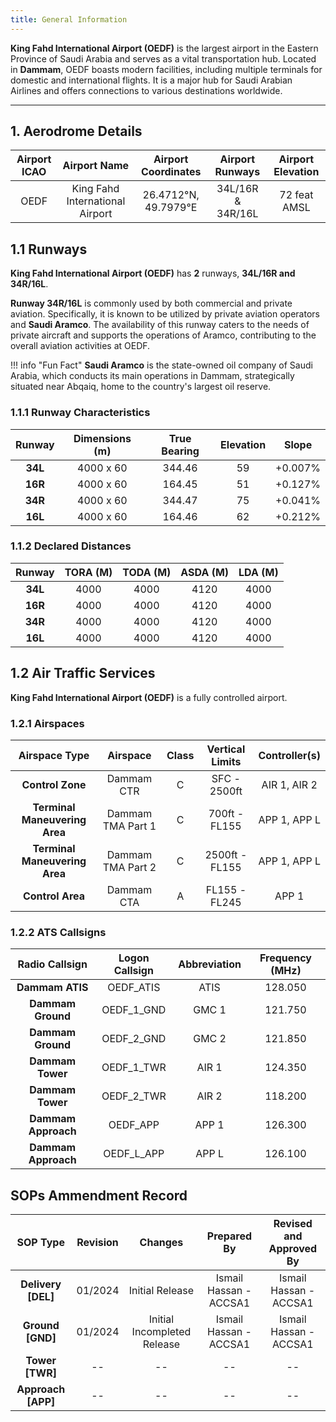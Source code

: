 ```yaml
---
title: General Information
---
```


**King Fahd International Airport (OEDF)** is the largest airport in the Eastern Province of Saudi Arabia and serves as a vital transportation hub. Located in **Dammam**, OEDF boasts modern facilities, including multiple terminals for domestic and international flights. It is a major hub for Saudi Arabian Airlines and offers connections to various destinations worldwide.

---

## 1. Aerodrome Details

| **Airport ICAO** |          Airport Name           | Airport Coordinates  |  Airport Runways  | Airport Elevation |
| :--------------: | :-----------------------------: | :------------------: | :---------------: | :---------------: |
|       OEDF       | King Fahd International Airport | 26.4712°N, 49.7979°E | 34L/16R & 34R/16L |   72 feat AMSL    |

## 1.1 Runways

**King Fahd International Airport (OEDF)** has **2** runways, **34L/16R and 34R/16L**.

**Runway 34R/16L** is commonly used by both commercial and private aviation. Specifically, it is known to be utilized by private aviation operators and **Saudi Aramco**. The availability of this runway caters to the needs of private aircraft and supports the operations of Aramco, contributing to the overall aviation activities at OEDF.

!!! info "Fun Fact"
    **Saudi Aramco** is the state-owned oil company of Saudi Arabia, which conducts its main operations in Dammam, strategically situated near Abqaiq, home to the country's largest oil reserve.

### 1.1.1 Runway Characteristics

| Runway  | Dimensions (m) | True Bearing | Elevation |  Slope  |
| :-----: | :------------: | :----------: | :-------: | :-----: |
| **34L** |   4000 x 60    |    344.46    |    59     | +0.007% |
| **16R** |   4000 x 60    |    164.45    |    51     | +0.127% |
| **34R** |   4000 x 60    |    344.47    |    75     | +0.041% |
| **16L** |   4000 x 60    |    164.46    |    62     | +0.212% |

### 1.1.2 Declared Distances

| **Runway** | **TORA (M)** | **TODA (M)** | **ASDA (M)** | **LDA (M)** |
| :--------: | :----------: | :----------: | :----------: | :---------: |
|  **34L**   |     4000     |     4000     |     4120     |    4000     |
|  **16R**   |     4000     |     4000     |     4120     |    4000     |
|  **34R**   |     4000     |     4000     |     4120     |    4000     |
|  **16L**   |     4000     |     4000     |     4120     |    4000     |

## 1.2 Air Traffic Services

**King Fahd International Airport (OEDF)** is a fully controlled airport.

### 1.2.1 Airspaces

|       **Airspace Type**       |   **Airspace**    | **Class** | **Vertical Limits** | **Controller(s)** |
| :---------------------------: | :---------------: | :-------: | :-----------------: | :---------------: |
|       **Control Zone**        |    Dammam CTR     |     C     |    SFC - 2500ft     |   AIR 1, AIR 2    |
| **Terminal Maneuvering Area** | Dammam TMA Part 1 |     C     |    700ft - FL155    |   APP 1, APP L    |
| **Terminal Maneuvering Area** | Dammam TMA Part 2 |     C     |   2500ft - FL155    |   APP 1, APP L    |
|       **Control Area**        |    Dammam CTA     |     A     |    FL155 - FL245    |       APP 1       |

### 1.2.2 ATS Callsigns

| **Radio Callsign**  | **Logon Callsign** | **Abbreviation** | **Frequency (MHz)** |
| :-----------------: | :----------------: | :--------------: | :-----------------: |
|   **Dammam ATIS**   |     OEDF_ATIS      |       ATIS       |       128.050       |
|  **Dammam Ground**  |     OEDF_1_GND     |      GMC 1       |       121.750       |
|  **Dammam Ground**  |     OEDF_2_GND     |      GMC 2       |       121.850       |
|  **Dammam Tower**   |     OEDF_1_TWR     |      AIR 1       |       124.350       |
|  **Dammam Tower**   |     OEDF_2_TWR     |      AIR 2       |       118.200       |
| **Dammam Approach** |      OEDF_APP      |      APP 1       |       126.300       |
| **Dammam Approach** |     OEDF_L_APP     |      APP L       |       126.100       |

## SOPs Ammendment Record

|    **SOP Type**    | **Revision** |   **Changes**   |     **Prepared By**    | **Revised and Approved By** |
|:------------------:|:------------:|:---------------:|:----------------------:|:---------------------------:|
| **Delivery [DEL]** |    01/2024   | Initial Release | Ismail Hassan - ACCSA1 |    Ismail Hassan - ACCSA1   |
|  **Ground [GND]**  |    01/2024   | Initial Incompleted Release | Ismail Hassan - ACCSA1 |    Ismail Hassan - ACCSA1   |
|   **Tower [TWR]**  |      --      |        --       |           --           |              --             |
| **Approach [APP]** |      --      |        --       |           --           |              --             |